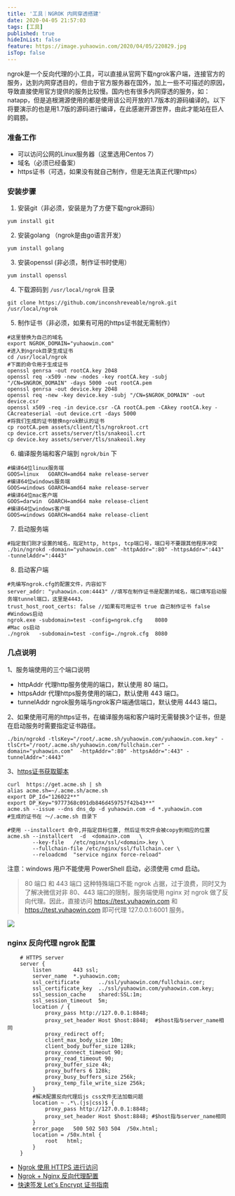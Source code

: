```yaml
---
title: '工具｜NGROK 内网穿透搭建'
date: 2020-04-05 21:57:03
tags: [工具]
published: true
hideInList: false
feature: https://image.yuhaowin.com/2020/04/05/220829.jpg
isTop: false
---
```

ngrok是一个反向代理的小工具，可以直接从官网下载ngrok客户端，连接官方的服务，达到内网穿透目的，但由于官方服务器在国外，加上一些不可描述的原因，导致直接使用官方提供的服务比较慢。国内也有很多内网穿透的服务，如：natapp，但是追根溯源使用的都是使用该公司开放的1.7版本的源码编译的。以下将要演示的也是用1.7版的源码进行编译，在此感谢开源世界，由此才能站在巨人的肩膀。
<!-- more -->

### 准备工作

* 可以访问公网的Linux服务器（这里选用Centos 7）
* 域名（必须已经备案）
* https证书（可选，如果没有就自己制作，但是无法真正代理https）

### 安装步骤

1. 安装git（非必须，安装是为了方便下载ngrok源码） 

```shell
yum install git
```

2. 安装golang （ngrok是由go语言开发）

```shell
yum install golang
```

3. 安装openssl (非必须，制作证书时使用）

```shell
yum install openssl
```

4. 下载源码到 `/usr/local/ngrok` 目录

```shell
git clone https://github.com/inconshreveable/ngrok.git /usr/local/ngrok
```

5. 制作证书（非必须，如果有可用的https证书就无需制作）

```shell
#这里替换为自己的域名
export NGROK_DOMAIN="yuhaowin.com"
#进入到ngrok目录生成证书
cd /usr/local/ngrok	
#下面的命令用于生成证书
openssl genrsa -out rootCA.key 2048
openssl req -x509 -new -nodes -key rootCA.key -subj "/CN=$NGROK_DOMAIN" -days 5000 -out rootCA.pem
openssl genrsa -out device.key 2048
openssl req -new -key device.key -subj "/CN=$NGROK_DOMAIN" -out device.csr
openssl x509 -req -in device.csr -CA rootCA.pem -CAkey rootCA.key -CAcreateserial -out device.crt -days 5000
#将我们生成的证书替换ngrok默认的证书
cp rootCA.pem assets/client/tls/ngrokroot.crt
cp device.crt assets/server/tls/snakeoil.crt
cp device.key assets/server/tls/snakeoil.key
```

6. 编译服务端和客户端到 `ngrok/bin` 下

```shell
#编译64位linux服务端
GOOS=linux   GOARCH=amd64 make release-server
#编译64位windows服务端
GOOS=windows GOARCH=amd64 make release-server
#编译64位mac客户端
GOOS=darwin  GOARCH=amd64 make release-client
#编译64位windows客户端
GOOS=windows GOARCH=amd64 make release-client
```

7. 启动服务端

```shell
#指定我们刚才设置的域名，指定http, https, tcp端口号，端口号不要跟其他程序冲突
./bin/ngrokd -domain="yuhaowin.com" -httpAddr=":80" -httpsAddr=":443" -tunnelAddr=":4443"
```

8. 启动客户端

```shell
#先编写ngrok.cfg的配置文件，内容如下
server_addr: "yuhaowin.com:4443" //填写在制作证书是配置的域名，端口填写启动服务端tunnel端口，这里是4443，
trust_host_root_certs: false //如果有可用证书 true 自己制作证书 false
#Windows启动
ngrok.exe -subdomain=test -config=ngrok.cfg    8080
#Mac os启动
./ngrok   -subdomain=test -config=./ngrok.cfg  8080 
```

### 几点说明

1、服务端使用的三个端口说明

+ httpAddr 代理http服务使用的端口，默认使用 80 端口。
+ httpsAddr 代理https服务使用的端口，默认使用 443 端口。
+ tunnelAddr ngrok服务端与ngrok客户端通信端口，默认使用 4443 端口。

2、如果使用可用的https证书，在编译服务端和客户端时无需替换3个证书，但是在启动服务时需要指定证书路径。

```shell
./bin/ngrokd -tlsKey="/root/.acme.sh/yuhaowin.com/yuhaowin.com.key" -tlsCrt="/root/.acme.sh/yuhaowin.com/fullchain.cer" -domain="yuhaowin.com"  -httpAddr=":80" -httpsAddr=":443" -tunnelAddr=":4443"
```

3、[https证书获取脚本](https://github.com/Neilpang/acme.sh)

```shell
curl  https://get.acme.sh | sh
alias acme.sh=~/.acme.sh/acme.sh
export DP_Id="126022**"
export DP_Key="9777368c091db846d459757f42b43**"
acme.sh --issue --dns dns_dp -d yuhaowin.com -d *.yuhaowin.com
#生成的证书在 ～/.acme.sh 目录下

#使用 --installcert 命令,并指定目标位置, 然后证书文件会被copy到相应的位置
acme.sh --installcert  -d  <domain>.com   \
        --key-file   /etc/nginx/ssl/<domain>.key \
        --fullchain-file /etc/nginx/ssl/fullchain.cer \
        --reloadcmd  "service nginx force-reload"
```

注意：windows 用户不能使用 PowerShell 启动，必须使用 cmd 启动。

>80 端口 和 443 端口 这种特殊端口不能 ngrok 占据，过于浪费，同时又为了解决微信对非 80、443 端口的限制，服务端使用 nginx 对 ngrok 做了反向代理。因此，直接访问 https://test.yuhaowin.com 和 https://test.yuhaowin.com 即可代理 127.0.0.1:6001 服务。

![](https://tva1.sinaimg.cn/large/006y8mN6ly1g978pykcccj30wi0iiq3w.jpg)

### nginx 反向代理 ngrok 配置

```shell
    # HTTPS server
    server {
        listen       443 ssl;
        server_name  *.yuhaowin.com;
        ssl_certificate      ../ssl/yuhaowin.com/fullchain.cer;
        ssl_certificate_key  ../ssl/yuhaowin.com/yuhaowin.com.key;
        ssl_session_cache    shared:SSL:1m;
        ssl_session_timeout  5m;
        location / {
            proxy_pass http://127.0.0.1:8848;
            proxy_set_header Host $host:8848;  #$host指与server_name相同
            proxy_redirect off;
            client_max_body_size 10m;
            client_body_buffer_size 128k;
            proxy_connect_timeout 90;
            proxy_read_timeout 90;
            proxy_buffer_size 4k;
            proxy_buffers 6 128k;
            proxy_busy_buffers_size 256k;
            proxy_temp_file_write_size 256k;
        }
        #解决配置反向代理后js css文件无法加载问题
        location ~ .*\.(js|css)$ {
            proxy_pass http://127.0.0.1:8848;
            proxy_set_header Host $host:8848; #$host指与server_name相同
        }
        error_page   500 502 503 504  /50x.html;
        location = /50x.html {
            root   html;
        }
    }
```

+ [Ngrok 使用 HTTPS 进行访问](https://blog.csdn.net/Kenon_Lin/article/details/81072656)
+ [Ngrok + Nginx 反向代理配置](https://www.jianshu.com/p/cd937631a88b)
+ [快速签发 Let's Encrypt 证书指南](https://www.cnblogs.com/esofar/p/9291685.html)

